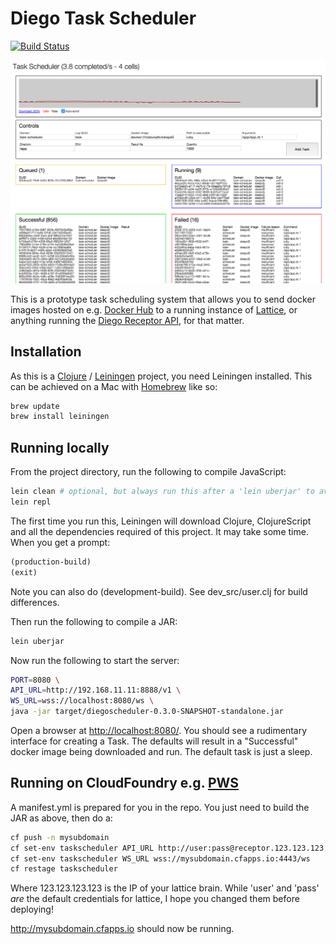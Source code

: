 # Diego Task Scheduler

[![Build Status](https://travis-ci.org/pivotal-cf-experimental/diegotaskscheduler.svg?branch=master)](https://travis-ci.org/pivotal-cf-experimental/diegotaskscheduler)

![Screenshot](screenshot.png)

This is a prototype task scheduling system that allows you to send docker images hosted on e.g. [Docker Hub](https://hub.docker.com/) to a running instance of [Lattice](http://lattice.cf/), or anything running the [Diego Receptor API](https://github.com/cloudfoundry-incubator/receptor/blob/master/doc/README.md), for that matter.

## Installation

As this is a [Clojure](http://clojure.org/) / [Leiningen](http://leiningen.org/) project, you need Leiningen installed. This can be achieved on a Mac with [Homebrew](http://brew.sh/) like so:

```sh
brew update
brew install leiningen
```

## Running locally

From the project directory, run the following to compile JavaScript:

```sh
lein clean # optional, but always run this after a 'lein uberjar' to avoid strange failures
lein repl
```

The first time you run this, Leiningen will download Clojure, ClojureScript and all the dependencies required of this project. It may take some time. When you get a prompt:

```clojure
(production-build)
(exit)
```

Note you can also do (development-build). See dev_src/user.clj for build differences.

Then run the following to compile a JAR:

```sh
lein uberjar
```

Now run the following to start the server:

```sh
PORT=8080 \
API_URL=http://192.168.11.11:8888/v1 \
WS_URL=wss://localhost:8080/ws \
java -jar target/diegoscheduler-0.3.0-SNAPSHOT-standalone.jar
```

Open a browser at [http://localhost:8080/](http://localhost:8080/). You should see a rudimentary interface for creating a Task. The defaults will result in a "Successful" docker image being downloaded and run. The default task is just a sleep.

## Running on CloudFoundry e.g. [PWS](https://run.pivotal.io/)

A manifest.yml is prepared for you in the repo. You just need to build the JAR as above, then do a:

```sh
cf push -n mysubdomain
cf set-env taskscheduler API_URL http://user:pass@receptor.123.123.123.123.xip.io/v1
cf set-env taskscheduler WS_URL wss://mysubdomain.cfapps.io:4443/ws
cf restage taskscheduler
```

Where 123.123.123.123 is the IP of your lattice brain. While 'user' and 'pass' *are* the default credentials for lattice, I hope you changed them before deploying!

http://mysubdomain.cfapps.io should now be running.

